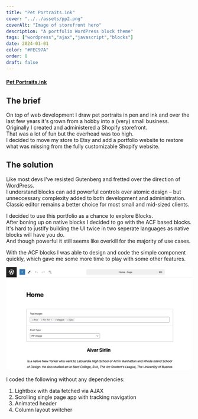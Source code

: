 ```yaml
---
title: "Pet Portraits.ink"
cover: "../../assets/pp2.png"
coverAlt: "Image of storefront hero"
description: "A portfolio WordPress block theme"
tags: ["wordpress","ajax","javascript","blocks"]
date: 2024-01-01
color: "#FEC97A"
order: 8
draft: false
---
```

#### [Pet Portraits.ink](https://petportraits.ink)

## The brief
On top of web development I draw pet portraits in pen and ink
and over the last few years it's grown from a hobby into a (very) small business.  
Originally I created and administered a Shopify storefront.  
That was a lot of fun but the overhead was too high.   
I decided to move my store to Etsy and add a portfolio website to restore what was missing from the fully customizable Shopify website.

## The solution
Like most devs I've resisted Gutenberg and fretted over the direction of WordPress.  
I understand blocks can add powerful controls over atomic design – but unneccessary complexity added to both development and administration.  
Classic editor remains a better choice for most small and mid-sized clients.  

I decided to use this portfolio as a chance to explore Blocks.  
After boning up on native blocks I decided to go with the ACF based blocks.  
It's hard to justify building the UI twice in two seperate languages as native blocks will have you do.  
And though powerful it still seems like overkill for the majority of use cases.  

With the ACF blocks I was able to design and code the simple component quickly, which gave me some more time to play with some other features.


![screenshot of Wordpress block interface](../../assets/pp-inline-1.webp "gratuitous code screenshot :)")

I coded the following without any dependencies:
1. Lightbox with data fetched via AJAX 
1. Scrolling single page app with tracking navigation
1. Animated header
1. Column layout switcher 




